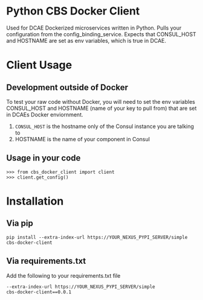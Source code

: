 # Python CBS Docker Client

Used for DCAE Dockerized microservices written in Python. Pulls your configuration from the config_binding_service. Expects that CONSUL_HOST and HOSTNAME are set as env variables, which is true in DCAE. 

# Client Usage

## Development outside of Docker
To test your raw code without Docker, you will need to set the env variables CONSUL_HOST and HOSTNAME (name of your key to pull from) that are set in DCAEs Docker enviornment. 
1. `CONSUL_HOST` is the hostname only of the Consul instance you are talking to
2. HOSTNAME is the name of your component in Consul

## Usage in your code
```
>>> from cbs_docker_client import client
>>> client.get_config()
```

# Installation

## Via pip
```
pip install --extra-index-url https://YOUR_NEXUS_PYPI_SERVER/simple cbs-docker-client
```

## Via requirements.txt
Add the following to your requirements.txt file
```
--extra-index-url https://YOUR_NEXUS_PYPI_SERVER/simple
cbs-docker-client==0.0.1
```

